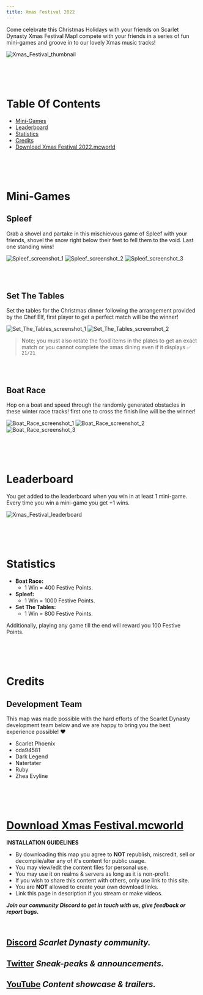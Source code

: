 ```yaml
---
title: Xmas Festival 2022
---
```


Come celebrate this Christmas Holidays with your friends on Scarlet Dynasty Xmas Festival Map! compete with your friends in a series of fun mini-games and groove in to our lovely Xmas music tracks!

![Xmas_Festival_thumbnail](https://github.com/Scarlet-Dynasty/scarlet-dynasty.github.io/assets/99989764/e9652f62-654e-41e4-9068-26b77b55bd3f)


<br>
<br>
<br>

# Table Of Contents

- [Mini-Games](/maps/xmas-festival#mini-games)
- [Leaderboard](/maps/xmas-festival#leaderboard)
- [Statistics](/maps/xmas-festival#statistics)
- [Credits](/maps/xmas-festival#credits)
- [Download Xmas Festival 2022.mcworld](/maps/xmas-festival#download-xmas-festival-2022mcworld)

<br>
<br>
<br>

# Mini-Games

## Spleef

Grab a shovel and partake in this mischievous game of Spleef with your friends, shovel the snow right below their feet to fell them to the void. Last one standing wins!

![Spleef_screenshot_1](https://github.com/Scarlet-Dynasty/scarlet-dynasty.github.io/assets/99989764/3ad6a2b5-192f-47a1-97fe-b247ed9d1fd4)
![Spleef_screenshot_2](https://github.com/Scarlet-Dynasty/scarlet-dynasty.github.io/assets/99989764/d00df530-73a6-4b52-ab50-e2ac7b45f87d)
![Spleef_screenshot_3](https://github.com/Scarlet-Dynasty/scarlet-dynasty.github.io/assets/99989764/d1762ee1-a14b-4551-871a-1fb3774432a2)

<br>
<br>

## Set The Tables

Set the tables for the Christmas dinner following the arrangement provided by the Chef Elf, first player to get a perfect match will be the winner!

![Set_The_Tables_screenshot_1](https://github.com/Scarlet-Dynasty/scarlet-dynasty.github.io/assets/99989764/e1cb9fb5-c9b9-4d74-9cd6-ee7283e6f531)
![Set_The_Tables_screenshot_2](https://github.com/Scarlet-Dynasty/scarlet-dynasty.github.io/assets/99989764/5c4c31c7-7073-4c57-898c-781bcb819cd1)

> Note; you must also rotate the food items in the plates to get an exact match or you cannot complete the xmas dining even if it displays `✅ 21/21`

<br>
<br>

## Boat Race

Hop on a boat and speed through the randomly generated obstacles in these winter race tracks! first one to cross the finish line will be the winner!

![Boat_Race_screenshot_1](https://github.com/Scarlet-Dynasty/scarlet-dynasty.github.io/assets/99989764/57286d86-723b-4fac-9a53-7fa4cc34333f)
![Boat_Race_screenshot_2](https://github.com/Scarlet-Dynasty/scarlet-dynasty.github.io/assets/99989764/5450a4a7-fa20-4cf7-90c1-eab41472b945)
![Boat_Race_screenshot_3](https://github.com/Scarlet-Dynasty/scarlet-dynasty.github.io/assets/99989764/73b1e55f-4d8c-46e5-ba80-c7382b49b760)

<br>
<br>
<br>

# Leaderboard

You get added to the leaderboard when you win in at least 1 mini-game. Every time you win a mini-game you get +1 wins.

![Xmas_Festival_leaderboard](https://github.com/Scarlet-Dynasty/scarlet-dynasty.github.io/assets/99989764/d4d67fc5-39cd-4513-a0c0-9630009cd2c4)

<br>
<br>
<br>

# Statistics

- **Boat Race:**
    - 1 Win = 400 Festive Points.
- **Spleef:**
    - 1 Win = 1000 Festive Points.
- **Set The Tables:**
    - 1 Win = 800 Festive Points.

Additionally, playing any game till the end will reward you 100 Festive Points.

<br>
<br>
<br>

# Credits

## Development Team

This map was made possible with the hard efforts of the Scarlet Dynasty development team below and we are happy to bring you the best experience possible! ♥️
- Scarlet Phoenix
- cda94581
- Dark Legend
- Natertater
- Ruby
- Zhea Evyline

<br>
<br>
<br>

# [Download Xmas Festival.mcworld](https://github.com/Scarlet-Dynasty/downloads/releases/download/xmas-festival/Xmas_Festival_2022.mcworld)

**INSTALLATION GUIDELINES**
- By downloading this map you agree to **NOT** republish, miscredit, sell or decompile/alter any of it's content for public usage.
- You may view/edit the content files for personal use.
- You may use it on realms & servers as long as it is non-profit.
- If you wish to share this content with others, only use link to this site.
- You are **NOT** allowed to create your own download links. 
- Link this page in description if you stream or make videos.

***Join our community Discord to get in touch with us, give feedback or report bugs.***

<br>

## [Discord](https://discord.gg/SaQbuBUuuw) *Scarlet Dynasty community.*
## **[Twitter](https://twitter.com/ScarletDynasty)** *Sneak-peaks & announcements.*
## **[YouTube](https://www.youtube.com/channel/UCFZVpNDfKGdoArxYMBle4Hw)** *Content showcase & trailers.*

<br>
<br>
<br>
